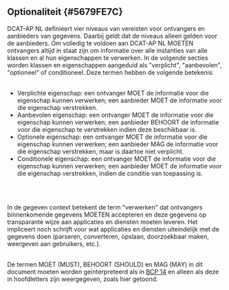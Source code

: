 ## Optionaliteit {#5679FE7C}
DCAT-AP NL definieert vier niveaus van vereisten voor ontvangers en aanbieders van gegevens. Daarbij geldt dat de niveaus alleen gelden voor de aanbieders. Om volledig te voldoen aan DCAT-AP NL MOETEN ontvangers altijd in staat zijn om informatie over alle instanties van alle klassen en al hun eigenschappen te verwerken. In de volgende secties worden klassen en eigenschappen aangeduid als "verplicht", "aanbevolen", "optioneel" of conditioneel. Deze termen hebben de volgende betekenis:
<br/>
<br/>
- Verplichte eigenschap: een ontvanger MOET de informatie voor die eigenschap kunnen verwerken; een aanbieder MOET de informatie voor die eigenschap verstrekken.
- Aanbevolen eigenschap: een ontvanger MOET de informatie voor die eigenschap kunnen verwerken; een aanbieder BEHOORT de informatie voor die eigenschap te verstrekken indien deze beschikbaar is.
- Optionele eigenschap: een ontvanger MOET de informatie voor die eigenschap kunnen verwerken; een aanbieder MAG de informatie voor die eigenschap verstrekken, maar is daartoe niet verplicht.
- Conditionele eigenschap: een ontvanger MOET de informatie voor die eigenschap kunnen verwerken; een aanbieder MOET de informatie voor die eigenschap verstrekken, indien de conditie van toepassing is.
<br/>
<br/>

In de gegeven context betekent de term "verwerken" dat ontvangers binnenkomende gegevens MOETEN accepteren en deze gegevens op transparante wijze aan applicaties en diensten moeten leveren. Het impliceert noch schrijft voor wat applicaties en diensten uiteindelijk met de gegevens doen (parseren, converteren, opslaan, doorzoekbaar maken, weergeven aan gebruikers, etc.).
<br/>
<br/>

De termen MOET (MUST), BEHOORT (SHOULD) en MAG (MAY) in dit document moeten worden geïnterpreteerd als in <a href='https://www.rfc-editor.org/info/bcp14' target='_blank'>BCP 14</a> en alleen als deze in hoofdletters zijn weergegeven, zoals hier getoond.

